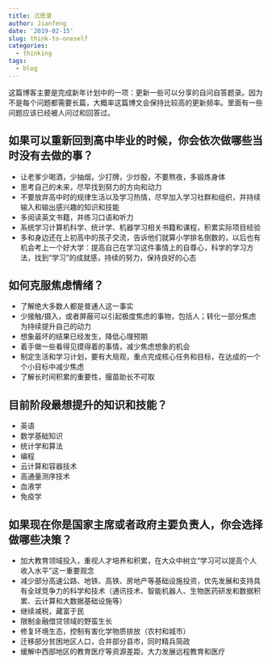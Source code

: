 ```yaml
---
title: 沉思录
author: Jianfeng
date: '2019-02-15'
slug: think-to-oneself
categories:
  - thinking
tags:
  - blog
---
```


这篇博客主要是完成新年计划中的一项：更新一些可以分享的自问自答题录。因为不是每个问题都需要长篇，大概率这篇博文会保持比较高的更新频率。里面有一些问题应该已经被人问过和回答过。

## 如果可以重新回到高中毕业的时候，你会依次做哪些当时没有去做的事？

- 让老爹少喝酒，少抽烟，少打牌，少炒股，不要熬夜，多锻炼身体
- 思考自己的未来，尽早找到努力的方向和动力
- 不要放弃高中时的规律生活以及学习热情，尽早加入学习社群和组织，并持续输入和输出感兴趣的知识和技能
- 多阅读英文书籍，并练习口语和听力
- 系统学习计算机科学、统计学、机器学习相关书籍和课程，积累实际项目经验
- 多和身边还在上初高中的孩子交流，告诉他们就算小学排名倒数的，以后也有机会考上一个好大学：提高自己在学习这件事情上的自尊心，科学的学习方法，找到“学习”的成就感，持续的努力，保持良好的心态

## 如何克服焦虑情绪？

- 了解绝大多数人都是普通人这一事实
- 少接触/摄入，或者屏蔽可以引起极度焦虑的事物，包括人；转化一部分焦虑为持续提升自己的动力
- 想象最坏的结果已经发生，降低心理预期
- 着手做一些看得见摸得着的事情，减少焦虑想象的机会
- 制定生活和学习计划，要有大局观，重点完成核心任务和目标，在达成的一个个小目标中减少焦虑
- 了解长时间积累的重要性，揠苗助长不可取

## 目前阶段最想提升的知识和技能？

- 英语
- 数学基础知识
- 统计学和算法
- 编程
- 云计算和容器技术
- 高通量测序技术
- 血液学
- 免疫学

## 如果现在你是国家主席或者政府主要负责人，你会选择做哪些决策？

- 加大教育领域投入，重视人才培养和积累，在大众中树立“学习可以提高个人收入水平”这一重要观念
- 减少部分高速公路、地铁、高铁、房地产等基础设施投资，优先发展和支持具有全球竞争力的科学和技术（通讯技术、智能机器人、生物医药研发和数据积累、云计算和大数据基础设施等）
- 继续减税，藏富于民
- 限制金融借贷领域的野蛮生长
- 修复环境生态，控制有害化学物质排放（农村和城市）
- 迁移部分贫困地区人口，合并部分县市，同时精兵简政
- 缓解中西部地区的教育医疗等资源差距，大力发展远程教育和医疗
